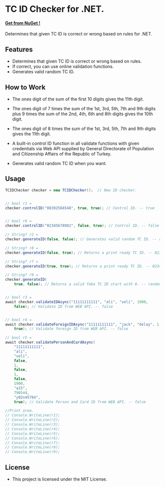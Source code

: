 
# TC ID Checker for .NET.

#### [Get from NuGet !](https://www.nuget.org/packages/TCIDChecker_NET/)

   

 Determines that given TC ID is correct or wrong based on rules for .NET.

## Features

* Determines that given TC ID is correct or wrong based on rules.
* If correct, you can use online validation functions.
* Generates valid random TC ID.



## How to Work

* The ones digit of the sum of the first 10 digits gives the 11th digit.

* The ones digit of 7 times the sum of the 1st, 3rd, 5th, 7th and 9th digits plus 9 times the sum of the 2nd, 4th, 6th and 8th digits gives the 10th digit.

* The ones digit of 8 times the sum of the 1st, 3rd, 5th, 7th and 9th digits gives the 11th digit.

* A built-in control ID function in all validate functions with given credentials via Web API supplied by General Directorate of Population and Citizenship Affairs of the Republic of Turkey.
  
*  Generates valid random TC ID when you want.


## Usage
 

```c#
TCIDChecker checker = new TCIDChecker();  // New ID checker.


// bool r1 =
checker.controlID("08392566548", true, true); // Control ID. -- true


// bool r6 =
checker.controlID("02345678982", false, true); // Control ID. -- false

// String? r2 =
checker.generateID(false, false); // Generates valid random TC ID. -- random int.

// String? r8 =
checker.generateID(false, true); // Returns a print ready TC ID. -- 02345678982.

// String? r7 =
checker.generateID(true, true); // Returns a print ready TC ID. -- 02345678982.

// String? r9 =
checker.generateID(
    true, false); // Returns a valid fake TC ID start with 0. -- random int.


// bool r3 =
await checker.validateIDAsync("11111111111", "ali", "veli", 1900,
    false); // Validate ID from WEB API. -- false


// bool r4 =
await checker.validateForeignIDAsync("11111111111", "jack", "delay", 1, 1, 1900,
    true); // Validate foreign ID from WEB API. -- false

// bool r5 =
await checker.validatePersonAndCardAsync(
    "11111111111",
    "ali",
    "veli",
    false,
    1,
    false,
    1,
    false,
    1900,
    "a15",
    796544,
    "y02n45764",
    true); // Validate Person and Card ID from WEB API. -- false

//Print area.
// Console.WriteLine(r1);
// Console.WriteLine(r2);
// Console.WriteLine(r3);
// Console.WriteLine(r4);
// Console.WriteLine(r5);
// Console.WriteLine(r6);
// Console.WriteLine(r7);
// Console.WriteLine(r8);
// Console.WriteLine(r9);
```



## License

* This project is licensed under the MIT License.



